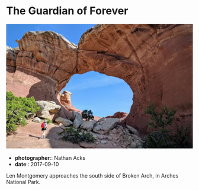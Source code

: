 # The Guardian of Forever

![Len approaches a large bow-shaped arch](assets/2017-09-10-the-guardian-of-forever.webp)

* **photographer**:: Nathan Acks  
* **date**:: 2017-09-10

Len Montgomery approaches the south side of Broken Arch, in Arches National Park.
